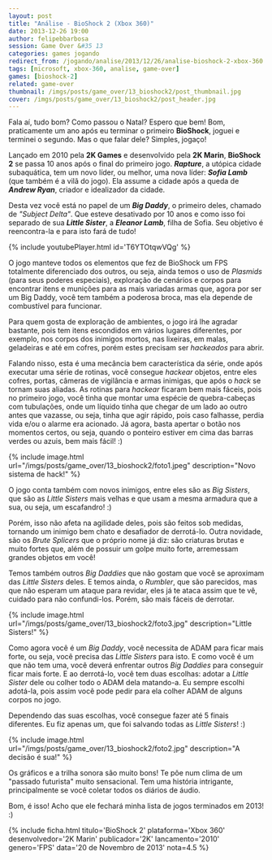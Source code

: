```yaml
---
layout: post
title: "Análise - BioShock 2 (Xbox 360)"
date: 2013-12-26 19:00
author: felipebbarbosa
session: Game Over &#35 13
categories: games jogando
redirect_from: /jogando/analise/2013/12/26/analise-bioshock-2-xbox-360.html
tags: [microsoft, xbox-360, analise, game-over]
games: [bioshock-2]
related: game-over
thumbnail: /imgs/posts/game_over/13_bioshock2/post_thumbnail.jpg
cover: /imgs/posts/game_over/13_bioshock2/post_header.jpg
---
```


Fala aí, tudo bom? Como passou o Natal? Espero que bem! Bom, praticamente um ano após eu terminar o primeiro **BioShock**, joguei e terminei o segundo. Mas o que falar dele? Simples, jogaço!

<!--more-->

Lançado em 2010 pela **2K Games** e desenvolvido pela **2K Marin**, **BioShock 2** se passa 10 anos após o final do primeiro jogo. **_Rapture_**, a utópica cidade subaquática, tem um novo líder, ou melhor, uma nova líder: **_Sofia Lamb_** (que também é a vilã do jogo). Ela assume a cidade após a queda de **_Andrew Ryan_**, criador e idealizador da cidade.

Desta vez você está no papel de um **_Big Daddy_**, o primeiro deles, chamado de _"Subject Delta"_. Que esteve desativado por 10 anos e como isso foi separado de sua **_Little Sister_**, a **_Eleanor Lamb_**, filha de Sofia. Seu objetivo é reencontra-la e para isto fará de tudo!

{% include youtubePlayer.html id='T6YTOtqwVQg' %}

O jogo manteve todos os elementos que fez de BioShock um FPS totalmente diferenciado dos outros, ou seja, ainda temos o uso de _Plasmids_ (para seus poderes especiais), exploração de cenários e corpos para encontrar itens e munições para as mais variadas armas que, agora por ser um Big Daddy, você tem também a poderosa broca, mas ela depende de combustível para funcionar.

Para quem gosta de exploração de ambientes, o jogo irá lhe agradar bastante, pois tem itens escondidos em vários lugares diferentes, por exemplo, nos corpos dos inimigos mortos, nas lixeiras, em malas, geladeiras e até em cofres, porém estes precisam ser _hackeados_ para abrir.

Falando nisso, esta é uma mecância bem característica da série, onde após executar uma série de rotinas, você consegue _hackear_ objetos, entre eles cofres, portas, câmeras de vigilância e armas inimigas, que após o _hack_ se tornam suas aliadas. As rotinas para _hackear_ ficaram bem mais fáceis, pois no primeiro jogo, você tinha que montar uma espécie de quebra-cabeças com tubulações, onde um líquido tinha que chegar de um lado ao outro antes que vazasse, ou seja, tinha que agir rápido, pois caso falhasse, perdia vida e/ou o alarme era acionado. Já agora, basta apertar o botão nos momentos certos, ou seja, quando o ponteiro estiver em cima das barras verdes ou azuis, bem mais fácil! :)

{% include image.html url="/imgs/posts/game_over/13_bioshock2/foto1.jpeg" description="Novo sistema de hack!" %}

O jogo conta também com novos inimigos, entre eles são as _Big Sisters_, que são as _Little Sisters_ mais velhas e que usam a mesma armadura que a sua, ou seja, um escafandro! :)

Porém, isso não afeta na agilidade deles, pois são feitos sob medidas, tornando um inimigo bem chato e desafiador de derrotá-lo. Outra novidade, são os _Brute Splicers_ que o próprio nome já diz: são criaturas brutas e muito fortes que, além de possuir um golpe muito forte, arremessam grandes objetos em você!

Temos também outros _Big Daddies_ que não gostam que você se aproximam das _Little Sisters_ deles. E temos ainda, o _Rumbler_, que são parecidos, mas que não esperam um ataque para revidar, eles já te ataca assim que te vê, cuidado para não confundi-los. Porém, são mais fáceis de derrotar.

{% include image.html url="/imgs/posts/game_over/13_bioshock2/foto3.jpg" description="Little Sisters!" %}

Como agora você é um _Big Daddy_, você necessita de ADAM para ficar mais forte, ou seja, você precisa das _Little Sisters_ para isto. E como você é um que não tem uma, você deverá enfrentar outros _Big Daddies_ para conseguir ficar mais forte. E ao derrotá-lo, você tem duas escolhas: adotar a _Little Sister_ dele ou colher todo o ADAM dela matando-a. Eu sempre escolhi adotá-la, pois assim você pode pedir para ela colher ADAM de alguns corpos no jogo.

Dependendo das suas escolhas, você consegue fazer até 5 finais diferentes. Eu fiz apenas um, que foi salvando todas as _Little Sisters_! :)

{% include image.html url="/imgs/posts/game_over/13_bioshock2/foto2.jpg" description="A decisão é sua!" %}

Os gráficos e a trilha sonora são muito bons! Te põe num clima de um "passado futurista" muito sensacional. Tem uma história intrigante, principalmente se você coletar todos os diários de áudio.

Bom, é isso! Acho que ele fechará minha lista de jogos terminados em 2013! :)

{% include ficha.html
  titulo='BioShock 2'
  plataforma='Xbox 360'
  desenvolvedor='2K Marin'
  publicador='2K'
  lancamento='2010'
  genero='FPS'
  data='20 de Novembro de 2013'
  nota=4.5 %}
